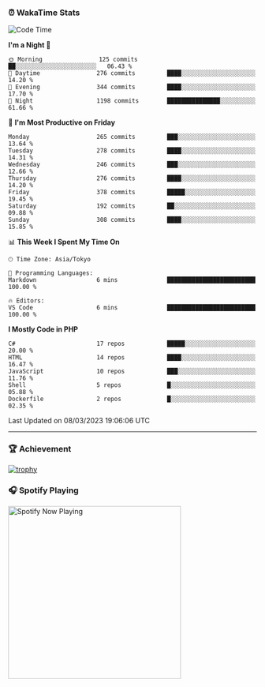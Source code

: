 ### ⏰ WakaTime Stats


<!--START_SECTION:waka-->
![Code Time](http://img.shields.io/badge/Code%20Time-512%20hrs%2048%20mins-blue)

**I'm a Night 🦉** 

```text
🌞 Morning                125 commits         ██░░░░░░░░░░░░░░░░░░░░░░░   06.43 % 
🌆 Daytime                276 commits         ████░░░░░░░░░░░░░░░░░░░░░   14.20 % 
🌃 Evening                344 commits         ████░░░░░░░░░░░░░░░░░░░░░   17.70 % 
🌙 Night                  1198 commits        ███████████████░░░░░░░░░░   61.66 % 
```
📅 **I'm Most Productive on Friday** 

```text
Monday                   265 commits         ███░░░░░░░░░░░░░░░░░░░░░░   13.64 % 
Tuesday                  278 commits         ████░░░░░░░░░░░░░░░░░░░░░   14.31 % 
Wednesday                246 commits         ███░░░░░░░░░░░░░░░░░░░░░░   12.66 % 
Thursday                 276 commits         ████░░░░░░░░░░░░░░░░░░░░░   14.20 % 
Friday                   378 commits         █████░░░░░░░░░░░░░░░░░░░░   19.45 % 
Saturday                 192 commits         ██░░░░░░░░░░░░░░░░░░░░░░░   09.88 % 
Sunday                   308 commits         ████░░░░░░░░░░░░░░░░░░░░░   15.85 % 
```


📊 **This Week I Spent My Time On** 

```text
🕑︎ Time Zone: Asia/Tokyo

💬 Programming Languages: 
Markdown                 6 mins              █████████████████████████   100.00 % 

🔥 Editors: 
VS Code                  6 mins              █████████████████████████   100.00 % 
```

**I Mostly Code in PHP** 

```text
C#                       17 repos            █████░░░░░░░░░░░░░░░░░░░░   20.00 % 
HTML                     14 repos            ████░░░░░░░░░░░░░░░░░░░░░   16.47 % 
JavaScript               10 repos            ███░░░░░░░░░░░░░░░░░░░░░░   11.76 % 
Shell                    5 repos             █░░░░░░░░░░░░░░░░░░░░░░░░   05.88 % 
Dockerfile               2 repos             █░░░░░░░░░░░░░░░░░░░░░░░░   02.35 % 
```




 Last Updated on 08/03/2023 19:06:06 UTC
<!--END_SECTION:waka-->

---

### 🏆 Achievement

[![trophy](https://github-profile-trophy.vercel.app/?username=Slime-hatena&theme=flat&no-bg=true&no-frame=true&column=8)](https://github.com/ryo-ma/github-profile-trophy)

### 🎧 Spotify Playing

[<img src="https://spotify-now-playing-slime-hatena.vercel.app/api/spotify-playing" alt="Spotify Now Playing" width="350" />](https://open.spotify.com/user/slime_hatena)

<!--
**Slime-hatena/Slime-hatena** is a ✨ _special_ ✨ repository because its `README.md` (this file) appears on your GitHub profile.

Here are some ideas to get you started:

- 🔭 I’m currently working on ...
- 🌱 I’m currently learning ...
- 👯 I’m looking to collaborate on ...
- 🤔 I’m looking for help with ...
- 💬 Ask me about ...
- 📫 How to reach me: ...
- 😄 Pronouns: ...
- ⚡ Fun fact: ...
-->
